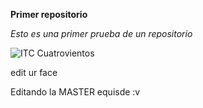 **Primer repositorio**

_Esto es una primer prueba de un repositorio_

![ITC Cuatrovientos](http://www.cuatrovientos.org/images/logo2.png)

edit ur face

Editando la MASTER equisde :v
